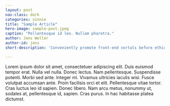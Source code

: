 ```yaml
---
layout: post
nav-class: dark
categories: vinnie
title: "Sample Article"
hero-image: sample-post.jpeg
caption: "Pellentesque id leo. Nullam pharetra."
author: Jens Weller
author-id: jens
short-description: 'Conveniently promote front-end vortals before ethical paradigms. Dynamically fabricate multimedia based outsourcing with an expanded array of bandwidth. Phosfluorescently utilize B2C bandwidth with user friendly paradigms. Dynamically streamline vertical leadership for.'

---
```

Lorem ipsum dolor sit amet, consectetuer adipiscing elit. Duis euismod tempor erat. Nulla vel nulla. Donec lectus. Nam pellentesque. Suspendisse potenti. Morbi sed ante. Integer mi. Vivamus ultricies iaculis wisi. Fusce volutpat accumsan ante. Proin facilisis orci et elit. Pellentesque vitae tortor. Cras luctus leo id sapien. Donec libero. Nam arcu metus, nonummy ut, sodales at, pellentesque id, sapien. Cras purus. In hac habitasse platea dictumst.
